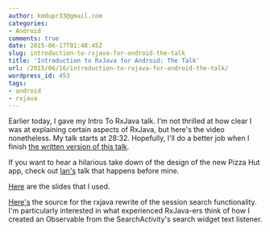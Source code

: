 ```yaml
---
author: kmdupr33@gmail.com
categories:
- Android
comments: true
date: 2015-06-17T01:48:45Z
slug: introduction-to-rxjava-for-android-the-talk
title: 'Introduction to RxJava for Android: The Talk'
url: /2015/06/16/introduction-to-rxjava-for-android-the-talk/
wordpress_id: 453
tags:
- android
- rxjava
---
```


Earlier today, I gave my Intro To RxJava talk. I'm not thrilled at how clear I was at explaining certain aspects of RxJava, but here's the video nonetheless. My talk starts at 28:32. Hopefully, I'll do a better job when I finish [the written version of this talk](http://www.philosophicalhacker.com/2015/06/12/an-introduction-to-rxjava-for-android/).

If you want to hear a hilarious take down of the design of the new Pizza Hut app, check out [Ian's](https://www.linkedin.com/profile/view?id=51923912&trk=hp-feed-member-name) talk that happens before mine.

[Here](http://prezi.com/xby6mpyb_4uo/?utm_campaign=share&utm_medium=copy) are the slides that I used.

[Here's](https://github.com/kmdupr33/iosched/tree/feature/rxjava_rewrite) the source for the rxjava rewrite of the session search functionality. I'm particularly interested in what experienced RxJava-ers think of how I created an Observable from the SearchActivity's search widget text listener.
